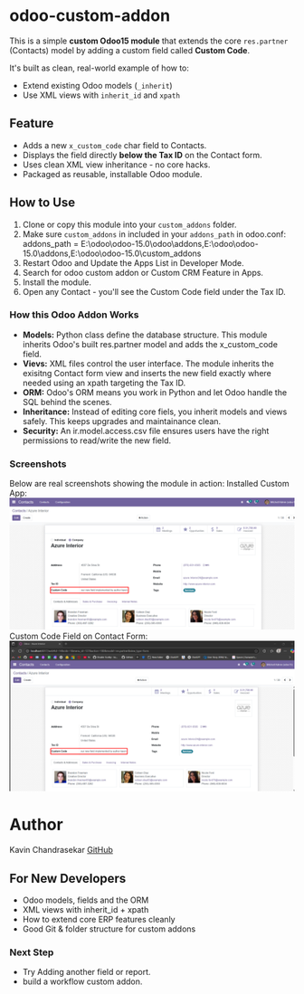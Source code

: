 # odoo-custom-addon

This is a simple **custom Odoo15 module** that extends the core `res.partner` (Contacts) model by adding a custom field called **Custom Code**.

It's built as clean, real-world example of how to:
 - Extend existing Odoo models (`_inherit`)
 - Use XML views with `inherit_id` and `xpath`

## Feature
 - Adds a new `x_custom_code` char field to Contacts.
 - Displays the field directly **below the Tax ID** on the Contact form.
 - Uses clean XML view inheritance - no core hacks.
 - Packaged as reusable, installable Odoo module.

## How to Use
1. Clone or copy this module into your `custom_addons` folder.
2. Make sure `custom_addons` in included in your `addons_path` in odoo.conf:    addons_path = E:\odoo\odoo-15.0\odoo\addons,E:\odoo\odoo-15.0\addons,E:\odoo\odoo-15.0\custom_addons
3. Restart Odoo and Update the Apps List in Developer Mode.
4. Search for odoo custom addon or Custom CRM Feature in Apps.
5. Install the module.
6. Open any Contact - you'll see the Custom Code field under the Tax ID.

### **How this Odoo Addon Works**
* **Models:** Python class define the database structure.
 This module inherits Odoo's built res.partner model and adds the x_custom_code field.
* **Vievs:** XML files control the user interface.
  The module inherits the exisitng Contact form view and inserts the new field exactly where needed using an xpath targeting the Tax ID.
* **ORM:** Odoo's ORM means you work in Python and let Odoo handle the SQL behind the scenes.
* **Inheritance:** Instead of editing core fiels, you inherit models and views safely. This keeps upgrades and maintainance clean.
* **Security:** An ir.model.access.csv file ensures users have the right permissions to read/write the new field.


### Screenshots
Below are real screenshots showing the module in action:
Installed Custom App: ![screenshot-contacts-custom-field.png](static%2Fdescription%2Fscreenshot-contacts-custom-field.png)
Custom Code Field on Contact Form: ![screenshot-custom-addon-app.png](static%2Fdescription%2Fscreenshot-custom-addon-app.png)

# Author
Kavin Chandrasekar
[GitHub](https://github.com/KavinChandrasekar)

## For New Developers
* Odoo models, fields and the ORM
* XML views with inherit_id + xpath
* How to extend core ERP features cleanly
* Good Git & folder structure for custom addons

### Next Step
* Try Adding another field or report.
* build a workflow custom addon.
